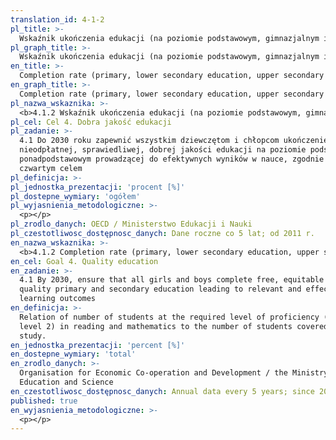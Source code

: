 ```yaml
---
translation_id: 4-1-2
pl_title: >-
  Wskaźnik ukończenia edukacji (na poziomie podstawowym, gimnazjalnym i ponadgimnazjalnym)
pl_graph_title: >-
  Wskaźnik ukończenia edukacji (na poziomie podstawowym, gimnazjalnym i ponadgimnazjalnym)
en_title: >-
  Completion rate (primary, lower secondary education, upper secondary education)
en_graph_title: >-
  Completion rate (primary, lower secondary education, upper secondary education)
pl_nazwa_wskaznika: >-
  <b>4.1.2 Wskaźnik ukończenia edukacji (na poziomie podstawowym, gimnazjalnym i ponadgimnazjalnym)</b>
pl_cel: Cel 4. Dobra jakość edukacji
pl_zadanie: >-
  4.1 Do 2030 roku zapewnić wszystkim dziewczętom i chłopcom ukończenie
  nieodpłatnej, sprawiedliwej, dobrej jakości edukacji na poziomie podstawowym i
  ponadpodstawowym prowadzącej do efektywnych wyników w nauce, zgodnie z
  czwartym celem
pl_definicja: >-
pl_jednostka_prezentacji: 'procent [%]'
pl_dostepne_wymiary: 'ogółem'
pl_wyjasnienia_metodologiczne: >-
  <p></p>
pl_zrodlo_danych: OECD / Ministerstwo Edukacji i Nauki
pl_czestotliwosc_dostępnosc_danych: Dane roczne co 5 lat; od 2011 r.
en_nazwa_wskaznika: >-
  <b>4.1.2 Completion rate (primary, lower secondary education, upper secondary education)</b>
en_cel: Goal 4. Quality education
en_zadanie: >-
  4.1 By 2030, ensure that all girls and boys complete free, equitable and
  quality primary and secondary education leading to relevant and effective
  learning outcomes
en_definicja: >-
  Relation of number of students at the required level of proficiency (minimum
  level 2) in reading and mathematics to the number of students covered by the
  study.
en_jednostka_prezentacji: 'percent [%]'
en_dostepne_wymiary: 'total'
en_zrodlo_danych: >-
  Organisation for Economic Co-operation and Development / the Ministry of
  Education and Science
en_czestotliwosc_dostępnosc_danych: Annual data every 5 years; since 2011
published: true
en_wyjasnienia_metodologiczne: >-
  <p></p>
---
```

